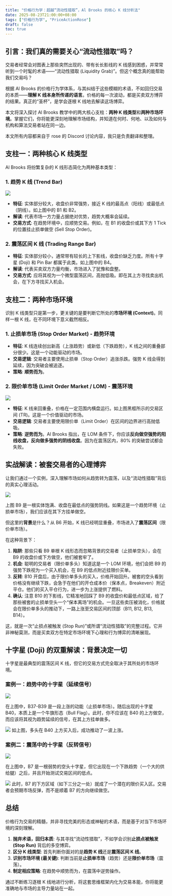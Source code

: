```yaml
---
title: "价格行为学：超越“流动性猎取”，Al Brooks 的核心 K 线分析法"
date: 2025-08-23T21:00:00+08:00
tags: ["价格行为学", "PriceActionRose"]
draft: false
toc: true
---
```


## 引言：我们真的需要关心“流动性猎取”吗？

交易者经常会对图表上那些突然出现的、带有长长影线的 K 线感到困惑，并常常听到一个时髦的术语——“流动性猎取 (Liquidity Grab)”。但这个概念真的能帮助我们交易吗？

根据 Al Brooks 的价格行为学体系，与其纠结于这些模糊的术语，不如回归交易的本质——**理解 K 线本身所传递的语言**。价格的每一次波动，都是买卖双方博弈的结果。真正的“圣杯”，是学会逐根 K 线地去解读这场博弈。

本文将深入探讨 Al Brooks 教学中的两大核心支柱：**两种 K 线类型**和**两种市场环境**。掌握它们，你将能更深刻地理解市场结构，并知道在何时、何地、以及如何与机构和算法交易者站在同一边。

本文所有内容都来自于 rose 的 Discord 讨论内容，我只是负责翻译和整理。

<!--more-->

## 支柱一：两种核心 K 线类型

Al Brooks 将纷繁复杂的 K 线形态简化为两种基本类型：

### 1. 趋势 K 线 (Trend Bar)

![](https://img.forecho.com/MEX2qz.png)

-   **特征**: 实体部分较大，收盘价非常强势，接近 K 线的最高点（阳线）或最低点（阴线）。如上图中的 B1 和 B2。
-   **解读**: 代表市场一方力量占据绝对优势，趋势大概率会延续。
-   **交易方式**: 在趋势环境中，应顺势交易。例如，在 B1 的收盘价或其下方 1 Tick 的位置挂止损单做空 (Sell Stop Order)。

### 2. 震荡区间 K 线 (Trading Range Bar)

-   **特征**: 实体部分较小，通常带有较长的上下影线，收盘价缺乏力度。所有十字星 (Doji) 和 Pin Bar 都属于此类。如上图中的 B4。
-   **解读**: 代表买卖双方力量均衡，市场进入了犹豫和盘整。
-   **交易方式**: 应将其视为一个微型震荡区间，高抛低吸。即在其上方寻找卖出机会，在下方寻找买入机会。

## 支柱二：两种市场环境

识别 K 线类型只是第一步，更关键的是要判断它所处的**市场环境 (Context)**。同样一根 K 线，在不同环境下意义截然相反。

### 1. 止损单市场 (Stop Order Market) - 趋势环境

-   **特征**: K 线连续创出新高（上涨趋势）或新低（下跌趋势），K 线之间的重叠部分很少。这是一个动能驱动的市场。
-   **交易逻辑**: 交易者主要使用止损单（Stop Order）追涨杀跌。强势 K 线会得到延续，因为突破会被追逐。
-   **策略**: **顺势而为**。

### 2. 限价单市场 (Limit Order Market / LOM) - 震荡环境

![](https://img.forecho.com/3brXBl.png)

-   **特征**: K 线来回重叠，价格在一定范围内横盘运行。如上图黑框所示的交易区间 (TR)。这是一个价值驱动的市场。
-   **交易逻辑**: 交易者主要使用限价单（Limit Order）在区间的边界进行高抛低吸。
-   **策略**: **逆势而为**。Al Brooks 指出，在 LOM 条件下，你应该**反向做空强势的阳线收盘，反向做多强势的阴线收盘**。因为在震荡区内，80% 的突破尝试都会失败。

## 实战解读：被套交易者的心理博弈

让我们通过一个实例，深入理解市场如何从趋势转为震荡，以及“流动性猎取”背后的真实心理活动。

![](https://img.forecho.com/6ASrtB.png)

上图 B9 是一根实体饱满、收盘在最低点的强势阴线。如果这是一个趋势环境（止损单市场），我们应该在其下方挂单做空。

但这里的**背景**是什么？从 B6 开始，K 线已经明显重叠，市场进入了**震荡区间**（限价单市场）。

在这种背景下：
1.  **陷阱**: 那些只看 B9 单根 K 线形态而忽略背景的交易者（止损单空头），会在 B9 的收盘价或下方做空，他们被套牢了。
2.  **机会**: 聪明的交易者（限价单多头）知道这是一个 LOM 环境，他们会把 B9 的强势下跌视为一个买入机会，在 B9 的低点附近挂限价买单。
3.  **反转**: B10 开盘后，由于限价单多头的买入，价格开始回升。被套的空头看到价格没有继续下跌，会急于在他们的开仓成本价（保本点，Breakeven）附近平仓。他们的买入平仓行为，进一步为上涨提供了燃料。
4.  **确认**: 注意 B10 的下影线，它精准地回踩了 B9 的收盘价和最低点区域，给了那些被套的止损单空头一个“保本离场”的机会。一旦这些卖压被消化，价格就会在限价单多头的推动下，一路上涨至交易区间的顶部（B11, B12, B13, B14）。

这，就是一次“止损点被触发 (Stop Run)”或所谓“流动性猎取”的完整过程。它并非神秘莫测，而是买卖双方在特定市场环境下心理和行为博弈的清晰展现。

## 十字星 (Doji) 的双重解读：背景决定一切

十字星是最典型的震荡区间 K 线，但它的交易方式完全取决于其所处的市场环境。

### 案例一：趋势中的十字星（延续信号）

![](https://img.forecho.com/j3QVxd.png)

在上图中，B37-B39 是一段上涨的动能（止损单市场）。随后出现的十字星 B40，本质上是一个牛旗形态（Bull Flag）。此时，你不应该在 B40 的上方做空，而应该将其视为趋势延续的信号，在其上方挂单做多。

![](https://img.forecho.com/cNUiTP.png)
如上图，多头在 B40 上方买入后，成功推动了一波上涨。

### 案例二：震荡中的十字星（反转信号）

![](https://img.forecho.com/J94cXf.png)

在上图中，B7 是一根弱势的空头十字星，但它出现在一个下跌趋势（一个大的供给腿）之后，并且开始测试交易区间的低点。

![](https://img.forecho.com/jYh22F.png)
此时，B7 的下方区域（如下三分之一处）就成了一个潜在的限价买入区。交易者会预期市场反弹，而不是顺着 B7 的方向继续做空。

## 总结

价格行为交易的精髓，并非寻找完美的形态或神秘的术语，而是基于对当下市场环境的深刻理解。

1.  **抛弃术语，回归本质**: 与其寻找“流动性猎取”，不如学会识别**止损点被触发 (Stop Run)** 背后的多空博弈。
2.  **区分 K 线类型**: 首先判断你面对的是**趋势 K 线**还是**震荡区间 K 线**。
3.  **识别市场环境 (最关键)**: 判断当前是**止损单市场**（趋势）还是**限价单市场**（震荡）。
4.  **制定相应策略**: 在趋势中顺势而为，在震荡中逆势操作。

通过不断练习逐根 K 线地进行分析，将这套思维框架内化为交易本能，你将能更准确地与市场的主导力量站在一起。
